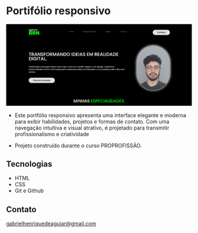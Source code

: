 # Portifólio responsivo 

 ![preview](./portifolioResponsivo.png)

 - Este portfólio responsivo apresenta uma interface elegante e moderna para exibir habilidades, projetos e formas de contato. Com uma navegação intuitiva e visual atrativo, é projetado para transmitir profissionalismo e criatividade

 - Projeto construído durante o curso PROPROFISSÃO.

## Tecnologias

- HTML
- CSS
- Git e Github

## Contato

gabrielhenriquedeaguiar@gmail.com
